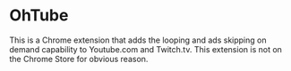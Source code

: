 # OhTube
This is a Chrome extension that adds the looping and ads skipping on demand capability to Youtube.com and Twitch.tv. This extension is not on the Chrome Store for obvious reason.
